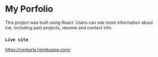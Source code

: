 # My Porfolio 

This project was built using React. Users can see more information about me, including past projects, resume and contact info.

<!-- ## Available Scripts

In the project directory, you can run:

### `npm start`

Runs the app in the development mode.\
Open [http://localhost:3000](http://localhost:3000) to view it in the browser.

The page will reload if you make edits.\
You will also see any lint errors in the console. -->

### `Live site`

https://cerkarla.herokuapp.com/
